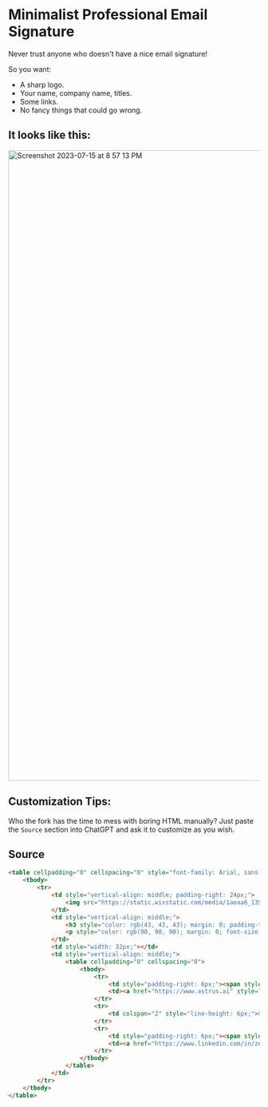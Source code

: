# Minimalist Professional Email Signature
Never trust anyone who doesn't have a nice email signature!

So you want:
 -  A sharp logo.
 -  Your name, company name, titles.
 -  Some links.
 -  No fancy things that could go wrong.

## It looks like this:
<img width="1264" alt="Screenshot 2023-07-15 at 8 57 13 PM" src="https://github.com/uduse/HTML-Email-Signature-Template/assets/4717005/f492f27a-dd99-4a0b-92f4-c10462b51e83">

## Customization Tips:
Who the fork has the time to mess with boring HTML manually? Just paste the `Source` section into ChatGPT and ask it to customize as you wish.

## Source
```html
<table cellpadding="0" cellspacing="0" style="font-family: Arial, sans-serif;">
    <tbody>
        <tr>
            <td style="vertical-align: middle; padding-right: 24px;">
                <img src="https://static.wixstatic.com/media/1aeaa6_135b34f4e2be48f2804f6f187f5f76ae~mv2.png" alt="Astrus logo" style="height: 44px; width: auto; vertical-align: middle;">
            </td>
            <td style="vertical-align: middle;">
                <h3 style="color: rgb(43, 43, 43); margin: 0; padding-top: 6px; font-size: 1.2rem;">Zeyi Wang</h3>
                <p style="color: rgb(90, 90, 90); margin: 0; font-size: 0.76rem; line-height: 22px;">Astrus &nbsp; | &nbsp; Co-founder &nbsp; | &nbsp; CTO</p>
            </td>
            <td style="width: 32px;"></td>
            <td style="vertical-align: middle;">
                <table cellpadding="0" cellspacing="0">
                    <tbody>
                        <tr>
                            <td style="padding-right: 6px;"><span style="font-size: 0.6rem;">🔗</span></td>
                            <td><a href="https://www.astrus.ai" style="text-decoration: none; color: rgb(43, 43, 43); font-size: 12px;">www.astrus.ai</a></td>
                        </tr>
                        <tr>
                            <td colspan="2" style="line-height: 6px;">&nbsp;</td>
                        </tr>
                        <tr>
                            <td style="padding-right: 6px;"><span style="font-size: 0.6rem;">🔗</span></td>
                            <td><a href="https://www.linkedin.com/in/zeyi-wang-065b9086/" style="text-decoration: none; color: rgb(43, 43, 43); font-size: 12px;">LinkedIn</a></td>
                        </tr>
                    </tbody>
                </table>
            </td>
        </tr>
    </tbody>
</table>
```

